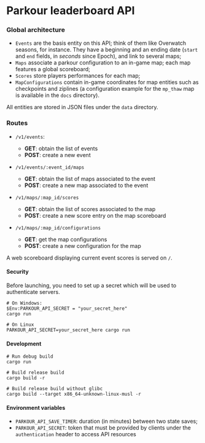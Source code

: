# Parkour leaderboard API

### Global architecture

* `Events` are the basis entity on this API; think of them like Overwatch seasons, for instance. They have a beginning and an ending date (`start` and `end` fields, in *seconds* since Epoch), and link to several maps;
* `Maps` associate a parkour configuration to an in-game map; each map features a global scoreboard;
* `Scores` store players performances for each map;
* `MapConfigurations` contain in-game coordinates for map entities such as checkpoints and ziplines (a configuration example for the `mp_thaw` map is available in the `docs` directory).

All entities are stored in JSON files under the `data` directory.

### Routes

* `/v1/events`:
    * **GET**: obtain the list of events
    * **POST**: create a new event

* `/v1/events/:event_id/maps`
    * **GET**: obtain the list of maps associated to the event
    * **POST**: create a new map associated to the event

* `/v1/maps/:map_id/scores`
    * **GET**: obtain the list of scores associated to the map
    * **POST**: create a new score entry on the map scoreboard

* `/v1/maps/:map_id/configurations`
    * **GET**: get the map configurations
    * **POST**: create a new configuration for the map

A web scoreboard displaying current event scores is served on `/`.

#### Security

Before launching, you need to set up a secret which will be used to authenticate servers.

```shell
# On Windows:
$Env:PARKOUR_API_SECRET = "your_secret_here"
cargo run

# On Linux
PARKOUR_API_SECRET=your_secret_here cargo run
```

#### Development

```shell
# Run debug build
cargo run

# Build release build
cargo build -r

# Build release build without glibc
cargo build --target x86_64-unknown-linux-musl -r
```

#### Environment variables

* `PARKOUR_API_SAVE_TIMER`: duration (in minutes) between two state saves;
* `PARKOUR_API_SECRET`: token that must be provided by clients under the `authentication` header to access API resources
